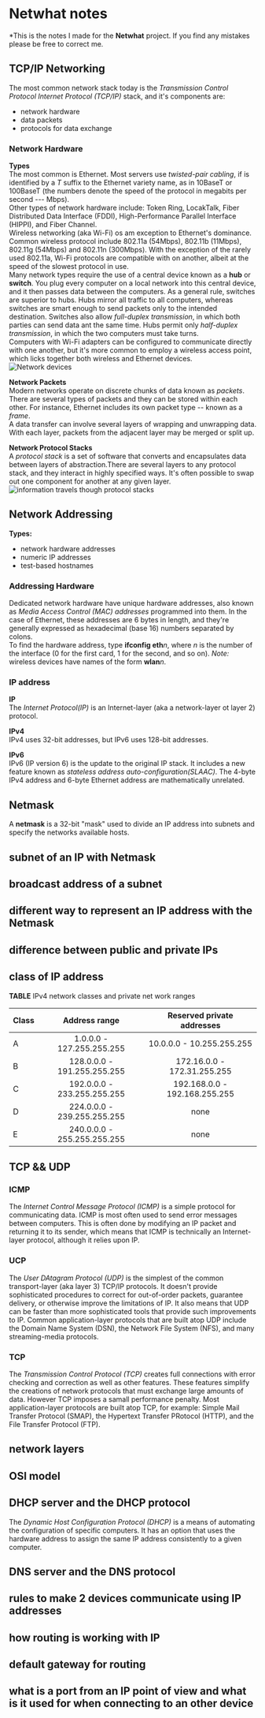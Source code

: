 # Netwhat notes
*This is the notes I made for the **Netwhat** project. If you find any mistakes please be free to correct me.


## TCP/IP Networking

The most common network stack today is the *Transmission Control Protocol Internet Protocol (TCP/IP)* stack, and it's components are:  

- network hardware
- data packets
- protocols for data exchange

### Network Hardware

**Types**  
The most common is Ethernet. Most servers use *twisted-pair cabling*, if is identified by a *T* suffix to the Ethernet variety name, as in 10BaseT or 100BaseT (the numbers denote the speed of the protocol in megabits per second --- Mbps).  
Other types of network hardware include: Token Ring, LocakTalk, Fiber Distributed Data Interface (FDDI), High-Performance Parallel Interface (HIPPI), and Fiber Channel.  
Wireless networking (aka Wi-Fi) os am exception to Ethernet's dominance. Common wireless protocol include 802.11a (54Mbps), 802.11b (11Mbps), 802.11g (54Mbps) and 802.11n (300Mbps). With the exception of the rarely used 802.11a, Wi-Fi protocols are compatible with on another, albeit at the speed of the slowest protocol in use.  
Many network types require the use of a central device known as a **hub** or **switch**.  You plug every computer on a local network into this central device, and it then passes data between the computers. As a general rule, switches are superior to hubs. Hubs mirror all traffic to all computers, whereas switches are smart enough to send packets only to the intended destination. Switches also allow *full-duplex transmission*, in which both parties can send data ant the same time. Hubs permit only *half-duplex transmission*, in which the two computers must take turns.  
Computers with Wi-Fi adapters can be configured to communicate directly with one another, but it's more common to employ a wireless access point, which licks together both wireless and Ethernet devices.  
![Network devices](./image/Network_devices.jpg)

**Network Packets**  
Modern networks operate on discrete chunks of data known as *packets*. There are several types of packets and they can be stored within each other. For instance, Ethernet includes its own packet type -- known as a *frame*.  
A data transfer can involve several layers of wrapping and unwrapping data. With each layer, packets from the adjacent layer may be merged or split up.

**Network Protocol Stacks**  
A *protocol stack* is a set of software that converts and encapsulates data between layers of abstraction.There are several layers to any protocol stack, and they interact in highly specified ways. It's often possible to swap out one component for another at any given layer.  
![information travels though protocol stacks](./image/protocol_stacks.png)

## Network Addressing

**Types:**  

- network hardware addresses
- numeric IP addresses
- test-based hostnames

### Addressing Hardware

Dedicated network hardware have unique hardware addresses, also known as *Media Access Control (MAC) addresses* programmed into them. In the case of Ethernet, these addresses are 6 bytes in length, and they're generally expressed as hexadecimal (base 16) numbers separated by colons.  
To find the hardware address, type **ifconfig eth***n*, where *n* is the number of the interface (0 for the first card, 1 for the second, and so on). *Note:* wireless devices have names of the form **wlan***n*.

### IP address

**IP**  
The *Internet Protocol(IP)* is an Internet-layer (aka a network-layer ot layer 2) protocol.

**IPv4**  
IPv4 uses 32-bit addresses, but IPv6 uses 128-bit addresses.   

**IPv6**  
IPv6 (IP version 6) is the update to the original IP stack. It includes a new feature known as *stateless address auto-configuration(SLAAC)*.
The 4-byte IPv4 address and 6-byte Ethernet address are mathematically unrelated. 


## Netmask

A **netmask** is a 32-bit "mask" used to divide an IP address into subnets and specify the networks available hosts.   

## subnet of an IP with Netmask

## broadcast address of a subnet

## different way to represent an IP address with the Netmask

## difference between public and private IPs

## class of IP address

**TABLE** IPv4 network classes and private net work ranges  

| Class | Address range                 | Reserved private addresses       |
|-------|:-----------------------------:|:--------------------------------:|
| A     | 1.0.0.0    -  127.255.255.255 | 10.0.0.0      -  10.255.255.255  |
| B     | 128.0.0.0  -  191.255.255.255 | 172.16.0.0    -  172.31.255.255  |
| C     | 192.0.0.0  -  233.255.255.255 | 192.168.0.0   -  192.168.255.255 |
| D     | 224.0.0.0  -  239.255.255.255 | none                             |
| E     | 240.0.0.0  -  255.255.255.255 | none                             |

## TCP && UDP

### ICMP

The *Internet Control Message Protocol (ICMP)* is a simple protocol for communicating data. ICMP is most often used to send error messages between computers. This is often done by modifying an IP packet and returning it to its sender, which means that ICMP is technically an Internet-layer protocol, although it relies upon IP.

### UCP

The *User DAtagram Protocol (UDP)* is the simplest of the common transport-layer (aka layer 3) TCP/IP protocols. It doesn't provide sophisticated procedures to correct for out-of-order packets, guarantee delivery, or otherwise improve the limitations of IP. It also means that UDP can be faster than more sophisticated tools that provide such improvements to IP. Common application-layer protocols that are built atop UDP include the Domain Name System (DSN), the Network File System (NFS), and many streaming-media protocols.

### TCP
The *Transmission Control Protocol (TCP)* creates full connections with error checking and correction as well as other features. These features simplify the creations of network protocols that must exchange large amounts of data. However TCP imposes a samall performance penalty. Most application-layer protocols are built atop TCP, for example: Simple Mail Transfer Protocol (SMAP), the Hypertext Transfer PRotocol (HTTP), and the File Transfer Protocol (FTP).

## network layers

## OSI model

## DHCP server and the DHCP protocol

The *Dynamic Host Configuration Protocol (DHCP)* is a means of automating the configuration of specific computers. It has an option that uses the hardware address to assign the same IP address consistently to a given computer.

## DNS server and the DNS protocol

## rules to make 2 devices communicate using IP addresses

## how routing is working with IP

## default gateway for routing

## what is a port from an IP point of view and what is it used for when connecting to an other device
